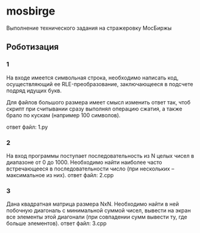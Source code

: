 # mosbirge
Выполнение технического задания на стражеровку МосБиржы

## Роботизация
### 1
На входе имеется символьная строка, необходимо написать код, осуществляющий ее
RLE-преобразование, заключающееся в подсчете подряд идущих букв.

Для файлов большого размера имеет смысл изменить ответ так, чтоб скрипт при считывании сразу выполнял операцию сжатия, а также брало по кускам (например 100 символов).

ответ файл: 1.py

### 2 
На вход программы поступает последовательность из N целых чисел в диапазоне от 0
до 1000. Необходимо найти наиболее часто встречающееся в последовательности число
(при нескольких – максимальное из них).
ответ файл: 2.cpp

### 3
Дана квадратная матрица размера NxN. Необходимо найти в ней побочную диагональ с
минимальной суммой чисел, вывести на экран все элементы этой диагонали (при
совпадении сумм вывести ту, где больше элементов).
ответ файл: 3.cpp

